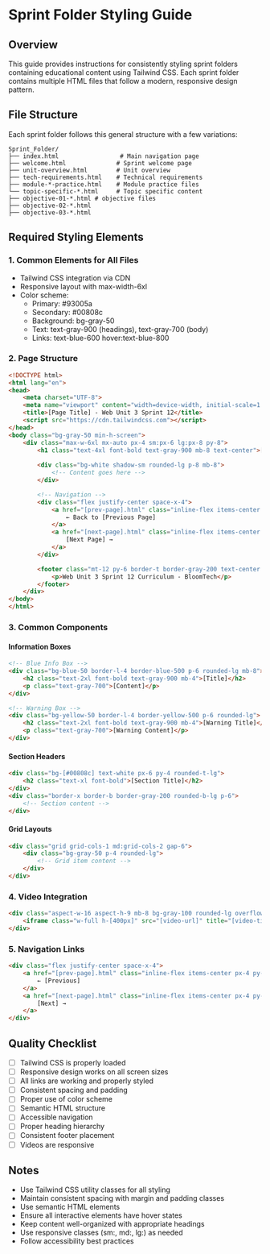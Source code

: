 # Sprint Folder Styling Guide

## Overview
This guide provides instructions for consistently styling sprint folders containing educational content using Tailwind CSS. Each sprint folder contains multiple HTML files that follow a modern, responsive design pattern.

## File Structure
Each sprint folder follows this general structure with a few variations:
```
Sprint_Folder/
├── index.html                 # Main navigation page
├── welcome.html              # Sprint welcome page
├── unit-overview.html        # Unit overview
├── tech-requirements.html    # Technical requirements
├── module-*-practice.html    # Module practice files
└── topic-specific-*.html     # Topic specific content
├── objective-01-*.html # objective files
├── objective-02-*.html
├── objective-03-*.html
```

## Required Styling Elements

### 1. Common Elements for All Files
- Tailwind CSS integration via CDN
- Responsive layout with max-width-6xl
- Color scheme:
  - Primary: #93005a
  - Secondary: #00808c
  - Background: bg-gray-50
  - Text: text-gray-900 (headings), text-gray-700 (body)
  - Links: text-blue-600 hover:text-blue-800

### 2. Page Structure
```html
<!DOCTYPE html>
<html lang="en">
<head>
    <meta charset="UTF-8">
    <meta name="viewport" content="width=device-width, initial-scale=1.0">
    <title>[Page Title] - Web Unit 3 Sprint 12</title>
    <script src="https://cdn.tailwindcss.com"></script>
</head>
<body class="bg-gray-50 min-h-screen">
    <div class="max-w-6xl mx-auto px-4 sm:px-6 lg:px-8 py-8">
        <h1 class="text-4xl font-bold text-gray-900 mb-8 text-center">[Page Title]</h1>
        
        <div class="bg-white shadow-sm rounded-lg p-8 mb-8">
            <!-- Content goes here -->
        </div>

        <!-- Navigation -->
        <div class="flex justify-center space-x-4">
            <a href="[prev-page].html" class="inline-flex items-center px-4 py-2 border border-transparent text-base font-medium rounded-md shadow-sm text-white bg-blue-600 hover:bg-blue-700">
                ← Back to [Previous Page]
            </a>
            <a href="[next-page].html" class="inline-flex items-center px-4 py-2 border border-transparent text-base font-medium rounded-md shadow-sm text-white bg-green-600 hover:bg-green-700">
                [Next Page] →
            </a>
        </div>

        <footer class="mt-12 py-6 border-t border-gray-200 text-center text-gray-600">
            <p>Web Unit 3 Sprint 12 Curriculum - BloomTech</p>
        </footer>
    </div>
</body>
</html>
```

### 3. Common Components

#### Information Boxes
```html
<!-- Blue Info Box -->
<div class="bg-blue-50 border-l-4 border-blue-500 p-6 rounded-lg mb-8">
    <h2 class="text-2xl font-bold text-gray-900 mb-4">[Title]</h2>
    <p class="text-gray-700">[Content]</p>
</div>

<!-- Warning Box -->
<div class="bg-yellow-50 border-l-4 border-yellow-500 p-6 rounded-lg">
    <h2 class="text-2xl font-bold text-gray-900 mb-4">[Warning Title]</h2>
    <p class="text-gray-700">[Warning Content]</p>
</div>
```

#### Section Headers
```html
<div class="bg-[#00808c] text-white px-6 py-4 rounded-t-lg">
    <h2 class="text-xl font-bold">[Section Title]</h2>
</div>
<div class="border-x border-b border-gray-200 rounded-b-lg p-6">
    <!-- Section content -->
</div>
```

#### Grid Layouts
```html
<div class="grid grid-cols-1 md:grid-cols-2 gap-6">
    <div class="bg-gray-50 p-4 rounded-lg">
        <!-- Grid item content -->
    </div>
</div>
```

### 4. Video Integration
```html
<div class="aspect-w-16 aspect-h-9 mb-8 bg-gray-100 rounded-lg overflow-hidden">
    <iframe class="w-full h-[400px]" src="[video-url]" title="[video-title]" allow="autoplay; fullscreen" loading="lazy"></iframe>
</div>
```

### 5. Navigation Links
```html
<div class="flex justify-center space-x-4">
    <a href="[prev-page].html" class="inline-flex items-center px-4 py-2 border border-transparent text-base font-medium rounded-md shadow-sm text-white bg-blue-600 hover:bg-blue-700">
        ← [Previous]
    </a>
    <a href="[next-page].html" class="inline-flex items-center px-4 py-2 border border-transparent text-base font-medium rounded-md shadow-sm text-white bg-green-600 hover:bg-green-700">
        [Next] →
    </a>
</div>
```

## Quality Checklist
- [ ] Tailwind CSS is properly loaded
- [ ] Responsive design works on all screen sizes
- [ ] All links are working and properly styled
- [ ] Consistent spacing and padding
- [ ] Proper use of color scheme
- [ ] Semantic HTML structure
- [ ] Accessible navigation
- [ ] Proper heading hierarchy
- [ ] Consistent footer placement
- [ ] Videos are responsive

## Notes
- Use Tailwind CSS utility classes for all styling
- Maintain consistent spacing with margin and padding classes
- Use semantic HTML elements
- Ensure all interactive elements have hover states
- Keep content well-organized with appropriate headings
- Use responsive classes (sm:, md:, lg:) as needed
- Follow accessibility best practices 